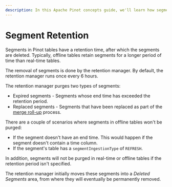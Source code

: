 ```yaml
---
description: In this Apache Pinot concepts guide, we'll learn how segment retention works.
---
```


# Segment Retention

Segments in Pinot tables have a retention time, after which the segments are deleted. 
Typically, offline tables retain segments for a longer period of time than real-time tables.

The removal of segments is done by the retention manager.
By default, the retention manager runs once every 6 hours.

The retention manager purges two types of segments:

* Expired segments - Segments whose end time has exceeded the retention period.
* Replaced segments - Segments that have been replaced as part of the [merge roll-up](../recipes/merge-small-segments.md) process.

<Callout type="info">
There are a couple of scenarios where segments in offline tables won't be purged:

* If the segment doesn't have an end time.
This would happen if the segment doesn't contain a time column.
* If the segment's table has a `segmentIngestionType` of `REFRESH`. 

In addition, segments will not be purged in real-time or offline tables if the retention period isn't specified.
</Callout>

The retention manager initially moves these segments into a _Deleted Segments_ area, from where they will eventually be permanently removed.